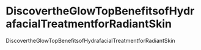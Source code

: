 # DiscovertheGlowTopBenefitsofHydrafacialTreatmentforRadiantSkin
DiscovertheGlowTopBenefitsofHydrafacialTreatmentforRadiantSkin
